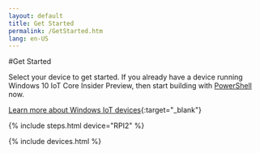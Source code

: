 ```yaml
---
layout: default
title: Get Started
permalink: /GetStarted.htm
lang: en-US
---
```


#Get Started

Select your device to get started. If you already have a device running Windows 10 IoT Core Insider Preview, then start building with [PowerShell]({{site.baseurl}}/win10/samples/PowerShell.htm) now.

[Learn more about Windows IoT devices]({{site.hardwareurl}}){:target="_blank"}

{% include steps.html device="RPI2" %}

{% include devices.html %}
